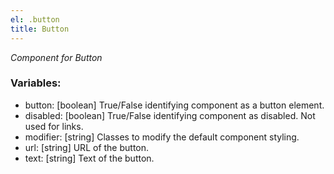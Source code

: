 ```yaml
---
el: .button
title: Button
---
```

_Component for Button_

### Variables:
* button: [boolean] True/False identifying component as a button element.
* disabled: [boolean] True/False identifying component as disabled. Not used for links.
* modifier: [string] Classes to modify the default component styling.
* url: [string] URL of the button.
* text: [string] Text of the button.
